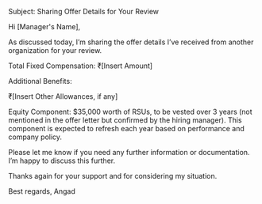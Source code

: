 Subject: Sharing Offer Details for Your Review

Hi [Manager's Name],

As discussed today, I’m sharing the offer details I’ve received from another organization for your review.

Total Fixed Compensation: ₹[Insert Amount]

Additional Benefits:

₹[Insert Other Allowances, if any]

Equity Component: $35,000 worth of RSUs, to be vested over 3 years (not mentioned in the offer letter but confirmed by the hiring manager). This component is expected to refresh each year based on performance and company policy.

Please let me know if you need any further information or documentation. I’m happy to discuss this further.

Thanks again for your support and for considering my situation.

Best regards,
Angad

